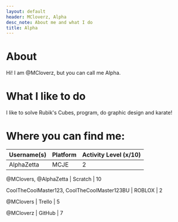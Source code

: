 ```yaml
---
layout: default
header: MCloverz, Alpha
desc_note: About me and what I do
title: Alpha
---
```

# About

Hi! I am @MCloverz, but you can call me Alpha.

# What I like to do

I like to solve Rubik's Cubes, program, do graphic design and karate!

# Where you can find me:
Username(s) | Platform | Activity Level (x/10)
----------- | -------- | ---------------------
AlphaZetta | MCJE | 2

@MClovers, @AlphaZetta | Scratch | 10

CoolTheCoolMaster123, CoolTheCoolMaster123BU | ROBLOX | 2

@MClovers | Trello | 5

@MCloverz | GitHub | 7
